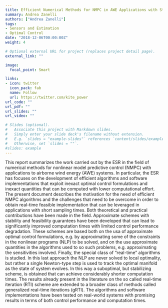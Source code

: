 ```yaml
---
title: Efficient Numerical Methods for NMPC in AWE Applications with Stability Guarantees
summary: Andrea Zanelli
authors: ["Andrea Zanelli"]
tags:
- Sensors and Estimation
- Optimal Control
date: "2018-12-06T00:00:00Z"
weight: 4

# Optional external URL for project (replaces project detail page).
external_link: ""

image:
  focal_point: Smart

links:
- icon: twitter
  icon_pack: fab
  name: Follow
  url: https://twitter.com/kite_power
url_code: ""
url_pdf: ""
url_slides: ""
url_video: ""

# Slides (optional).
#   Associate this project with Markdown slides.
#   Simply enter your slide deck's filename without extension.
#   E.g. `slides = "example-slides"` references `content/slides/example-slides.md`.
#   Otherwise, set `slides = ""`.
#slides: example
---
```


This report summarizes the work carried out by the ESR in the field of numerical methods for
nonlinear model predictive control (NMPC) with applications to airborne wind energy (AWE) systems.
In particular, the ESR has focuses on the development of efficient algorithms and software
implementations that exploit inexact optimal control formulations and inexact quantities that can be
computed with lower computational effort.
The present document describes the motivation for the need of efficient NMPC algorithms and the
challenges that need to be overcome in order to obtain real-time feasible implementation that can
be leveraged in applications with short sampling times. Both theoretical and practical contributions
have been made in the field.
Approximate schemes with stability and feasibility guarantees have been developed that can lead to
significantly improved computation times with limited control performance degradation. These
schemes are based both on the usa of approximate optimal control formulations, e.g. by
approximating some of the constraints in the nonlinear programs (NLP) to be solved, and on the use
approximate quantities in the algorithms used to so such problems, e.g. approximating the
sensitivities involved. Finally, the special class of “real-time” algorithms is studied. In this last
approach the NLP are never solved to local optimality, but rather a single Newton-type step is used
to track the optimal manifold as the state of system evolves. In this way a suboptimal, but stabilizing
scheme, is obtained that can achieve considerably shorter computation times. The results already
present in the literature on the so called real-time iteration (RTI) scheme are extended to a broader
class of methods called generalized real-time iterations (gRTI).
The algorithms and software implementations have been tested on real-world systems with
promising results in terms of both control performance and computation times.

